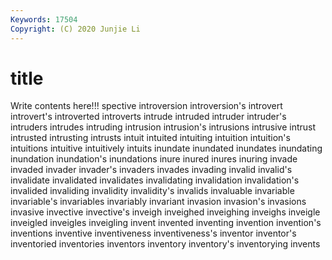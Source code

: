 ```yaml
---
Keywords: 17504
Copyright: (C) 2020 Junjie Li
---
```


# title

Write contents here!!!
spective 
introversion 
introversion's 
introvert 
introvert's 
introverted
introverts 
intrude 
intruded 
intruder 
intruder's 
intruders 
intrudes 
intruding 
intrusion 
intrusion's
intrusions 
intrusive 
intrust 
intrusted 
intrusting 
intrusts 
intuit 
intuited 
intuiting 
intuition
intuition's 
intuitions 
intuitive 
intuitively 
intuits 
inundate 
inundated 
inundates 
inundating 
inundation
inundation's 
inundations 
inure 
inured 
inures 
inuring 
invade 
invaded 
invader 
invader's
invaders 
invades 
invading 
invalid 
invalid's 
invalidate 
invalidated 
invalidates 
invalidating 
invalidation
invalidation's 
invalided 
invaliding 
invalidity 
invalidity's 
invalids 
invaluable 
invariable 
invariable's 
invariables
invariably 
invariant 
invasion 
invasion's 
invasions 
invasive 
invective 
invective's 
inveigh 
inveighed
inveighing 
inveighs 
inveigle 
inveigled 
inveigles 
inveigling 
invent 
invented 
inventing 
invention
invention's 
inventions 
inventive 
inventiveness 
inventiveness's 
inventor 
inventor's 
inventoried 
inventories 
inventors
inventory 
inventory's 
inventorying 
invents 
